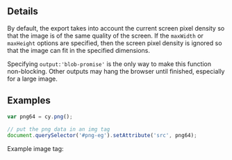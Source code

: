 ## Details

By default, the export takes into account the current screen pixel density so that the image is of the same quality of the screen.  If the `maxWidth` or `maxHeight` options are specified, then the screen pixel density is ignored so that the image can fit in the specified dimensions.

<span class="important-indicator"></span> Specifying `output:'blob-promise'` is the only way to make this function non-blocking.  Other outputs may hang the browser until finished, especially for a large image.


## Examples

```js
var png64 = cy.png();

// put the png data in an img tag
document.querySelector('#png-eg').setAttribute('src', png64);
```

Example image tag:

<img id="png-eg"></img>
